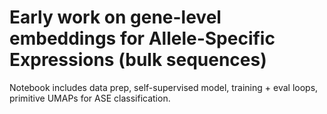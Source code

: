 # Early work on gene-level embeddings for Allele-Specific Expressions (bulk sequences)

Notebook includes data prep, self-supervised model, training + eval loops, primitive UMAPs for ASE classification.